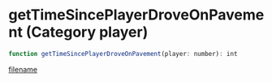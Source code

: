 # getTimeSincePlayerDroveOnPavement (Category player)

```js
function getTimeSincePlayerDroveOnPavement(player: number): int
```

[filename](getTimeSincePlayerDroveOnPavement_m.md ':include')